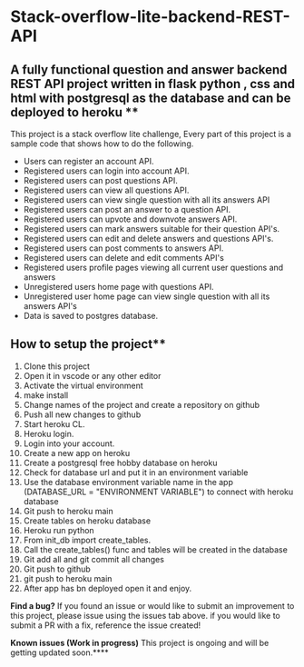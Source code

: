 # Stack-overflow-lite-backend-REST-**API**

## A fully functional question and answer backend REST API project written in flask python , css and html with postgresql as the database and can be deployed to heroku **

This project is a stack overflow lite challenge, Every part of this project is a sample code that shows how to do the following.

* Users can register an account API.
* Registered users can login into account API.
* Registered users can post questions API.
* Registered users can view all questions API.
* Registered users can view single question with all its answers API
* Registered users can post an answer to a question API.
* Registered users can upvote and downvote answers API.
* Registered users can mark answers suitable for their question API's.
* Registered users can edit and delete answers and questions API's.
* Registered users can post comments to answers API.
* Registered users can delete and edit comments API's
* Registered users profile pages viewing all current user questions and answers
* Unregistered users home page with questions API.
* Unregistered user home page can view single question with all its answers API's
* Data is saved to postgres database.

## How to setup the project**

1. Clone this project
2. Open it in vscode or any other editor
3. Activate the virtual environment
4. make install
5. Change names of the project and create a repository on github
6. Push all new changes to github
7. Start heroku CL.
8. Heroku login.
9. Login into your account.
10. Create a new app on heroku
11. Create a postgresql free hobby database on heroku
12. Check for database url and put it in an environment variable
13. Use the database environment variable name in the app (DATABASE_URL = "ENVIRONMENT VARIABLE") to connect with heroku database
14. Git push to heroku main
15. Create tables on heroku database
16. Heroku run python
17. From init_db import create_tables.
18. Call the create_tables() func and tables will be created in the database
19. Git add all and git commit all changes
20. Git push to github
21. git push to heroku main
22. After app has bn deployed open it and enjoy.
  
**Find a bug?**
If you found an issue or would like to submit an improvement to this project, please issue using the issues tab above. if you would like to submit a PR with a fix, reference the issue created!

**Known issues (Work in progress)**
This project is ongoing and will be getting updated soon.****
